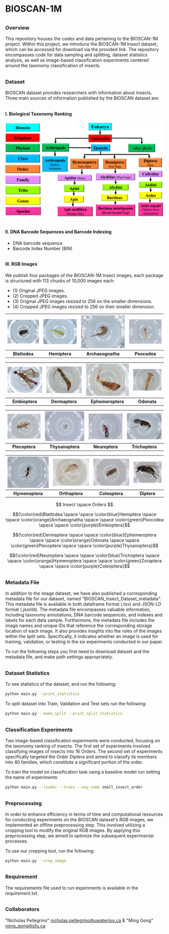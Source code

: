 # BIOSCAN-1M

###### <h3> Overview
This repository houses the codes and data pertaining to the BIOSCAN-1M project. 
Within this project, we introduce the BIOSCAN-1M Insect dataset, which can be accessed 
for download via the provided link. The repository encompasses code for data sampling and splitting, 
dataset statistics analysis, as well as image-based classification experiments centered around 
the taxonomy classification of insects. 
 
###### <h3> Dataset
BIOSCAN dataset provides researchers with information about insects. 
Three main sources of information published by the BIOSCAN dataset are: 

###### <h4> I. Biological Taxonomy Ranking 

![My Image](dataset/bioscan_images/taxonomy.png "Biological Taxonomy Ranking")

###### <h4> II. DNA Barcode Sequences and Barcode Indexing

* DNA barcode sequence
* Barcode Index Number (BIN)

###### <h4> III. RGB Images 

We publish four packages of the BIOSCAN-1M Insect images, 
each package is structured with 113 chunks of 10,000 images each:
- (1) Original JPEG images.
- (2) Cropped JPEG images.
- (3) Original JPEG images resized to 256 on the smaller dimensions.
- (4) Cropped JPEG images resized to 256 on their smaller dimension.

<div align="center">

| ![Blattodea](dataset/bioscan_images/3995976_Blattodea.jpg) | ![Hemiptera](dataset/bioscan_images/4049775_Hemiptera.jpg) | ![Archaeognatha](dataset/bioscan_images/4079301_Archaeognatha.jpg) | ![Psocodea](dataset/bioscan_images/4079804_Psocodea.jpg) |
|:---:|:---:|:---:|:---:|
| **Blattodea** | **Hemiptera** | **Archaeognatha** | **Psocodea** |

| ![Embioptera](dataset/bioscan_images/4091453_Embioptera.jpg) | ![Dermaptera](dataset/bioscan_images/4273164_Dermaptera.jpg) | ![Ephemeroptera](dataset/bioscan_images/4279962_Ephemeroptera.jpg) | ![Odonata](dataset/bioscan_images/4284053_Odonata.jpg) |
|:---:|:---:|:---:|:---:|
| **Embioptera** | **Dermaptera** | **Ephemeroptera** | **Odonata** |

| ![Plecoptera](dataset/bioscan_images/4285466_Plecoptera.jpg) | ![Thysanoptera](dataset/bioscan_images/5071176_Thysanoptera.jpg) | ![Neuroptera](dataset/bioscan_images/5131549_Neuroptera.jpg) | ![Trichoptera](dataset/bioscan_images/5154627_Trichoptera.jpg) |
|:---:|:---:|:---:|:---:|
| **Plecoptera** | **Thysanoptera** | **Neuroptera** | **Trichoptera** |

| ![Hymenoptera](dataset/bioscan_images/5189695_Hymenoptera.jpg) | ![Orthoptera](dataset/bioscan_images/5321820_Orthoptera.jpg) | ![Coleoptera](dataset/bioscan_images/5580278_Coleoptera.jpg) | ![Diptera](dataset/bioscan_images/BIOUG71614-E03_Diptera.jpg) |
|:---:|:---:|:---:|:---:|
| **Hymenoptera** | **Orthoptera** | **Coleoptera** | **Diptera** |

</div> 
 

<p align="middle">  $$ Insect \space Orders $$ </p>

$${\color{red}Blattodea \space \space \color{blue}Hemiptera \space \space \color{orange}Archaeognatha \space  \space \color{green}Psocodea \space \space \color{purple}Embioptera}$$

$${\color{red}Dermaptera \space \space \color{blue}Ephemeroptera \space \space \color{orange}Odonata \space \space \color{green}Plecoptera \space \space \color{purple}Thysanoptera}$$
  
$${\color{red}Neuroptera \space \space \color{blue}Trichoptera \space \space \color{orange}Hymenoptera \space \space \color{green}Zoraptera \space \space \color{purple}Coleoptera}$$

###### <h3> Metadata File
In addition to the image dataset, we have also published a corresponding metadata file for our dataset, 
named "BIOSCAN_Insect_Dataset_metadata". This metadata file is available in both dataframe format (.tsv) 
and JSON-LD format (.jsonld). 
The metadata file encompasses valuable information, including taxonomy annotations, DNA barcode sequences, 
and indexes and labels for each data sample. Furthermore, the metadata file includes the image names and unique IDs 
that reference the corresponding storage location of each image. It also provides insights into the roles of the 
images within the split sets. Specifically, it indicates whether an image is used for training, validation, or 
testing in the six experiments conducted in our paper. 

To run the following steps you first need to download dataset and the metadata file, 
and make path settings appropriately.

###### <h3> Dataset Statistics
To see statistics of the dataset, and run the following:
```bash
python main.py --print_statistics 
``` 
 
To split dataset into Train, Validation and Test sets run the following:
```bash
python main.py --make_split --print_split_statistics
``` 
 
###### <h3> Classification Experiments
Two image-based classification experiments were conducted, focusing on the taxonomy ranking of insects. 
The first set of experiments involved classifying images of insects into 16 Orders. 
The second set of experiments specifically targeted the Order Diptera and 
aimed to classify its members into 40 families, which constitute a significant portion of the order.

To train the model on classification task using a baseline model run setting the name of experiments:
```bash
python main.py --loader --train --exp_name small_insect_order
``` 

###### <h3> Preprocessing
In order to enhance efficiency in terms of time and computational resources for conducting experiments 
on the BIOSCAN dataset's RGB images, we implemented an offline preprocessing step. This involved utilizing 
a cropping tool to modify the original RGB images. 
By applying this preprocessing step, we aimed to optimize the subsequent experimental processes.


To use our cropping tool, run the following:


```bash
python main.py --crop_image
``` 


###### <h3> Requirement 
The requirements file used to run experiments is available in the requirement.txt.
  
###### <h3> Collaborators
"Nicholas Pellegrino" <nicholas.pellegrino@uwaterloo.ca> & "Ming Gong" <ming_gong@sfu.ca>  

 

 

 

